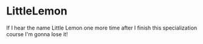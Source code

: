 # LittleLemon
If I hear the name Little Lemon one more time after I finish this specialization course I'm gonna lose it!
